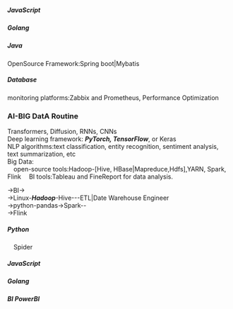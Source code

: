 ##### JavaScript
##### Golang
##### Java
OpenSource Framework:Spring boot|Mybatis
##### Database
monitoring platforms:Zabbix and Prometheus,
Performance Optimization
###  AI-BIG DatA Routine
Transformers, Diffusion, RNNs, CNNs  
Deep learning framework: ***PyTorch, TensorFlow***, or Keras  
NLP algorithms:text classification, entity recognition, sentiment analysis, text summarization, etc  
Big Data:  
&emsp;open-source tools:Hadoop-[Hive, HBase|Mapreduce,Hdfs],YARN, Spark, Flink
&emsp;BI tools:Tableau and FineReport for data analysis.

->BI->  
->Linux-***Hadoop***-Hive---ETL|Date Warehouse Engineer  
->python-pandas->Spark--  
->Flink  
##### Python
  &emsp;Spider
##### JavaScript
##### Golang
##### BI PowerBI
